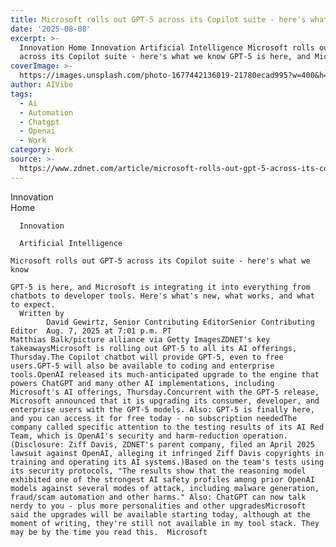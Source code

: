 ```yaml
---
title: Microsoft rolls out GPT-5 across its Copilot suite - here's what we know
date: '2025-08-08'
excerpt: >-
  Innovation Home Innovation Artificial Intelligence Microsoft rolls out GPT-5
  across its Copilot suite - here's what we know GPT-5 is here, and Microso...
coverImage: >-
  https://images.unsplash.com/photo-1677442136019-21780ecad995?w=400&h=200&fit=crop&auto=format
author: AIVibe
tags:
  - Ai
  - Automation
  - Chatgpt
  - Openai
  - Work
category: Work
source: >-
  https://www.zdnet.com/article/microsoft-rolls-out-gpt-5-across-its-copilot-suite-heres-what-we-know/
---
```

Innovation      
      Home
    
      Innovation
    
      Artificial Intelligence
       
    Microsoft rolls out GPT-5 across its Copilot suite - here's what we know
     
    GPT-5 is here, and Microsoft is integrating it into everything from chatbots to developer tools. Here's what's new, what works, and what to expect.
      Written by 
            David Gewirtz, Senior Contributing EditorSenior Contributing Editor  Aug. 7, 2025 at 7:01 p.m. PT                           Matthias Balk/picture alliance via Getty ImagesZDNET's key takeawaysMicrosoft is rolling out GPT-5 to all its AI offerings, Thursday.The Copilot chatbot will provide GPT-5, even to free users.GPT-5 will also be available to coding and enterprise tools.OpenAI released its much-anticipated upgrade to the engine that powers ChatGPT and many other AI implementations, including Microsoft's AI offerings, Thursday.Concurrent with the GPT-5 release, Microsoft announced that it is upgrading its consumer, developer, and enterprise users with the GPT-5 models. Also: GPT-5 is finally here, and you can access it for free today - no subscription neededThe company called specific attention to the testing results of its AI Red Team, which is OpenAI's security and harm-reduction operation. (Disclosure: Ziff Davis, ZDNET's parent company, filed an April 2025 lawsuit against OpenAI, alleging it infringed Ziff Davis copyrights in training and operating its AI systems.)Based on the team's tests using its security protocols, "The results show that the reasoning model exhibited one of the strongest AI safety profiles among prior OpenAI models against several modes of attack, including malware generation, fraud/scam automation and other harms." Also: ChatGPT can now talk nerdy to you - plus more personalities and other upgradesMicrosoft said the upgrades will be available starting today, although at the moment of writing, they're still not available in my tool stack. They may be by the time you read this.  Microsoft 
